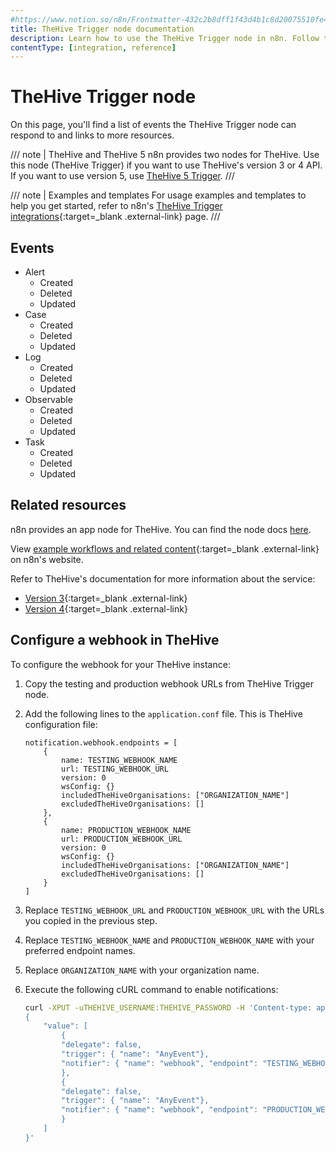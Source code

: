 ```yaml
---
#https://www.notion.so/n8n/Frontmatter-432c2b8dff1f43d4b1c8d20075510fe4
title: TheHive Trigger node documentation
description: Learn how to use the TheHive Trigger node in n8n. Follow technical documentation to integrate TheHive Trigger node into your workflows.
contentType: [integration, reference]
---
```


# TheHive Trigger node

On this page, you'll find a list of events the TheHive Trigger node can respond to and links to more resources.

/// note | TheHive and TheHive 5
n8n provides two nodes for TheHive. Use this node (TheHive Trigger) if you want to use TheHive's version 3 or 4 API. If you want to use version 5, use [TheHive 5 Trigger](/integrations/builtin/trigger-nodes/n8n-nodes-base.thehive5trigger.md).
///

///  note  | Examples and templates
For usage examples and templates to help you get started, refer to n8n's [TheHive Trigger integrations](https://n8n.io/integrations/thehive-trigger/){:target=_blank .external-link} page.
///

## Events

* Alert 
	* Created
	* Deleted
	* Updated
* Case
	* Created
	* Deleted
	* Updated
* Log
	* Created
	* Deleted
	* Updated
* Observable
	* Created
	* Deleted
	* Updated
* Task
	* Created
	* Deleted
	* Updated

## Related resources

n8n provides an app node for TheHive. You can find the node docs [here](/integrations/builtin/app-nodes/n8n-nodes-base.thehive.md).

View [example workflows and related content](https://n8n.io/integrations/thehive-trigger/){:target=_blank .external-link} on n8n's website.

Refer to TheHive's documentation for more information about the service:

* [Version 3](http://docs.thehive-project.org/thehive/legacy/thehive3/api/){:target=_blank .external-link}
* [Version 4](http://docs.thehive-project.org/cortex/api/api-guide/){:target=_blank .external-link}


## Configure a webhook in TheHive

To configure the webhook for your TheHive instance:

1. Copy the testing and production webhook URLs from TheHive Trigger node.
2. Add the following lines to the `application.conf` file. This is TheHive configuration file:

	```
	notification.webhook.endpoints = [
		{
			name: TESTING_WEBHOOK_NAME
			url: TESTING_WEBHOOK_URL
			version: 0
			wsConfig: {}
			includedTheHiveOrganisations: ["ORGANIZATION_NAME"]
			excludedTheHiveOrganisations: []
		},
		{
			name: PRODUCTION_WEBHOOK_NAME
			url: PRODUCTION_WEBHOOK_URL
			version: 0
			wsConfig: {}
			includedTheHiveOrganisations: ["ORGANIZATION_NAME"]
			excludedTheHiveOrganisations: []
		}
	]
	```

3. Replace `TESTING_WEBHOOK_URL` and `PRODUCTION_WEBHOOK_URL` with the URLs you copied in the previous step.
4. Replace `TESTING_WEBHOOK_NAME` and `PRODUCTION_WEBHOOK_NAME` with your preferred endpoint names.
5. Replace `ORGANIZATION_NAME` with your organization name.
6. Execute the following cURL command to enable notifications:
	```sh
	curl -XPUT -uTHEHIVE_USERNAME:THEHIVE_PASSWORD -H 'Content-type: application/json' THEHIVE_URL/api/config/organisation/notification -d '
	{
		"value": [
			{
			"delegate": false,
			"trigger": { "name": "AnyEvent"},
			"notifier": { "name": "webhook", "endpoint": "TESTING_WEBHOOK_NAME" }
			},
			{
			"delegate": false,
			"trigger": { "name": "AnyEvent"},
			"notifier": { "name": "webhook", "endpoint": "PRODUCTION_WEBHOOK_NAME" }
			}
		]
	}'
	```
